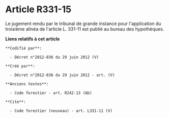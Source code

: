 # Article R331-15

Le jugement rendu par le tribunal de grande instance pour l'application du troisième alinéa de l'article L. 331-11 est publié
au bureau des hypothèques.

**Liens relatifs à cet article**

	**Codifié par**:

	  - Décret n°2012-836 du 29 juin 2012 (V)

	**Créé par**:

	  - Décret n°2012-836 du 29 juin 2012 - art. (V)

	**Anciens textes**:

	  - Code forestier - art. R242-13 (Ab)

	**Cite**:

	  - Code forestier (nouveau) - art. L331-11 (V)
